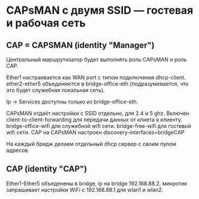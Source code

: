 # CAPsMAN с двумя SSID — гостевая и рабочая сеть

## CAP = CAPSMAN (identity "Manager")

Центральный маршрутизатор будет выполнять роль CAPsMAN и роль CAP.

Ether1 настраивается как WAN port с типом подключения dhcp-client. ether2-ether5 объединяются в bridge-office-eth (подразумевается, что это будет служебная локальная сеть).

Ip -> Services доступны только из bridge-office-eth.

CAPsMAN отдаёт настройки с SSID отдельно, для 2.4 и 5 ghz. Включен client-to-client-forwarding для передачи данных от клиета к клиенту. bridge-office-wifi для служебной wifi сети. bridge-free-wifi для гостевой wifi сети. CAP на CAPsMAN настроен discovery-interfaces=bridgeCAP

На каждый бридж делаем отдельный dhcp сервер с своим пулом адресов.

## CAP (identity "CAP")

Ether1-Ether5 объеденены в bridge, ip на bridge 192.168.88.2. микротик запрашивает настройки WiFi с 192.168.88.1 для wlan1 и wlan2.
